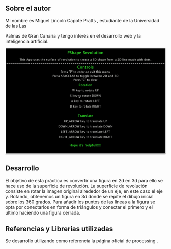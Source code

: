 ## Sobre el autor

Mi nombre es Miguel Lincoln Capote Pratts
, estudiante de la Universidad de las Las

 Palmas de Gran Canaria y tengo interés en el desarrollo web y la inteligencia artificial.

![](peekgif)

## Desarrollo

El objetivo de esta práctica es convertir una figura en 2d en 3d para ello se hace uso de la superficie de revolución.
La superficie de revolución consiste en rotar la imagen original alrededor de un eje, en este caso el eje y. Rotando, 
obtenemos
 un figura en 3d donde se repite el dibujo inicial sobre los 360 grados. Para añadir los puntos de las líneas a la figura
se
 opta por conectarlos en forma de triángulos y conectar el primero y el ultimo haciendo una figura cerrada.


## Referencias y Librerías utilizadas

Se desarrollo
 utilizando como referencia la página oficial de processing
.

